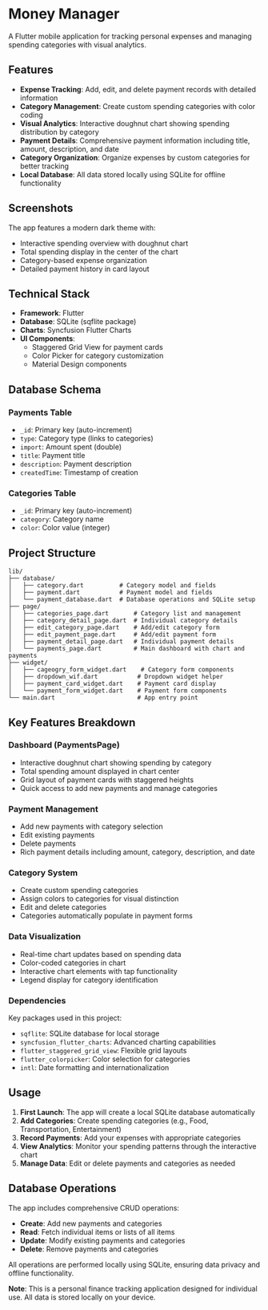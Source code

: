 # Money Manager

A Flutter mobile application for tracking personal expenses and managing spending categories with visual analytics.

## Features

- **Expense Tracking**: Add, edit, and delete payment records with detailed information
- **Category Management**: Create custom spending categories with color coding
- **Visual Analytics**: Interactive doughnut chart showing spending distribution by category
- **Payment Details**: Comprehensive payment information including title, amount, description, and date
- **Category Organization**: Organize expenses by custom categories for better tracking
- **Local Database**: All data stored locally using SQLite for offline functionality

## Screenshots

The app features a modern dark theme with:
- Interactive spending overview with doughnut chart
- Total spending display in the center of the chart
- Category-based expense organization
- Detailed payment history in card layout

## Technical Stack

- **Framework**: Flutter
- **Database**: SQLite (sqflite package)
- **Charts**: Syncfusion Flutter Charts
- **UI Components**: 
  - Staggered Grid View for payment cards
  - Color Picker for category customization
  - Material Design components

## Database Schema

### Payments Table
- `_id`: Primary key (auto-increment)
- `type`: Category type (links to categories)
- `import`: Amount spent (double)
- `title`: Payment title
- `description`: Payment description
- `createdTime`: Timestamp of creation

### Categories Table
- `_id`: Primary key (auto-increment)
- `category`: Category name
- `color`: Color value (integer)

## Project Structure

```
lib/
├── database/
│   ├── category.dart          # Category model and fields
│   ├── payment.dart           # Payment model and fields
│   └── payment_database.dart  # Database operations and SQLite setup
├── page/
│   ├── categories_page.dart       # Category list and management
│   ├── category_detail_page.dart  # Individual category details
│   ├── edit_category_page.dart    # Add/edit category form
│   ├── edit_payment_page.dart     # Add/edit payment form
│   ├── payment_detail_page.dart   # Individual payment details
│   └── payments_page.dart         # Main dashboard with chart and payments
├── widget/
│   ├── cageogry_form_widget.dart    # Category form components
│   ├── dropdown_wif.dart           # Dropdown widget helper
│   ├── payment_card_widget.dart    # Payment card display
│   └── payment_form_widget.dart    # Payment form components
└── main.dart                       # App entry point
```

## Key Features Breakdown

### Dashboard (PaymentsPage)
- Interactive doughnut chart showing spending by category
- Total spending amount displayed in chart center
- Grid layout of payment cards with staggered heights
- Quick access to add new payments and manage categories

### Payment Management
- Add new payments with category selection
- Edit existing payments
- Delete payments
- Rich payment details including amount, category, description, and date

### Category System
- Create custom spending categories
- Assign colors to categories for visual distinction
- Edit and delete categories
- Categories automatically populate in payment forms

### Data Visualization
- Real-time chart updates based on spending data
- Color-coded categories in chart
- Interactive chart elements with tap functionality
- Legend display for category identification

### Dependencies

Key packages used in this project:
- `sqflite`: SQLite database for local storage
- `syncfusion_flutter_charts`: Advanced charting capabilities
- `flutter_staggered_grid_view`: Flexible grid layouts
- `flutter_colorpicker`: Color selection for categories
- `intl`: Date formatting and internationalization

## Usage

1. **First Launch**: The app will create a local SQLite database automatically
2. **Add Categories**: Create spending categories (e.g., Food, Transportation, Entertainment)
3. **Record Payments**: Add your expenses with appropriate categories
4. **View Analytics**: Monitor your spending patterns through the interactive chart
5. **Manage Data**: Edit or delete payments and categories as needed

## Database Operations

The app includes comprehensive CRUD operations:
- **Create**: Add new payments and categories
- **Read**: Fetch individual items or lists of all items
- **Update**: Modify existing payments and categories
- **Delete**: Remove payments and categories

All operations are performed locally using SQLite, ensuring data privacy and offline functionality.

**Note**: This is a personal finance tracking application designed for individual use. All data is stored locally on your device.
